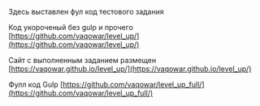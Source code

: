 Здесь выставлен фул код тестового задания

Код укороченый без gulp и прочего [https://github.com/vaqowar/level_up/](https://github.com/vaqowar/level_up/)

Сайт с выполненным заданием размещен [https://vaqowar.github.io/level_up/](https://vaqowar.github.io/level_up/)

Фулл код Gulp [https://github.com/vaqowar/level_up_full/](https://github.com/vaqowar/level_up_full/)
